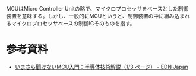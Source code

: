 MCUはMicro Controller Unitの略で、マイクロプロセッサをベースとした制御装置を意味する。しかし、一般的にMCUというと、制御装置の中に組み込まれるマイクロプロセッサベースの制御ICそのものを指す。

# 参考資料
- [いまさら聞けないMCU入門：半導体技術解説（1/3 ページ） - EDN Japan](https://edn.itmedia.co.jp/edn/articles/1207/23/news010.html)